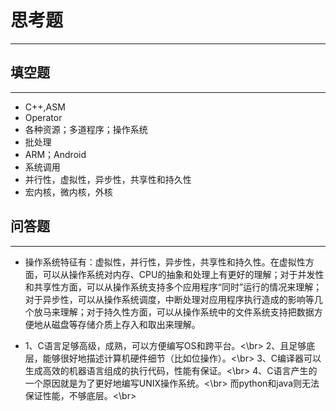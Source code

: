 # 思考题
---

## 填空题
---

* C++,ASM
* Operator
* 各种资源；多道程序；操作系统
* 批处理
* ARM；Android
* 系统调用
* 并行性，虚拟性，异步性，共享性和持久性
* 宏内核，微内核，外核

## 问答题
---

* 操作系统特征有：虚拟性，并行性，异步性，共享性和持久性。在虚拟性方面，可以从操作系统对内存、CPU的抽象和处理上有更好的理解；对于并发性和共享性方面，可以从操作系统支持多个应用程序“同时”运行的情况来理解；对于异步性，可以从操作系统调度，中断处理对应用程序执行造成的影响等几个放马来理解；对于持久性方面，可以从操作系统中的文件系统支持把数据方便地从磁盘等存储介质上存入和取出来理解。

* 1、C语言足够高级，成熟，可以方便编写OS和跨平台。<\br>
  2、且足够底层，能够很好地描述计算机硬件细节（比如位操作）。<\br>
  3、C编译器可以生成高效的机器语言组成的执行代码，性能有保证。<\br>
  4、C语言产生的一个原因就是为了更好地编写UNIX操作系统。<\br>
  而python和java则无法保证性能，不够底层。<\br>

